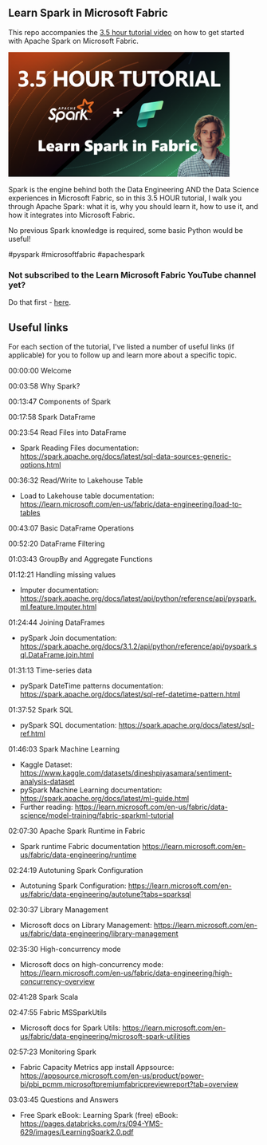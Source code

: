 ## Learn Spark in Microsoft Fabric
This repo accompanies the [3.5 hour tutorial video](https://youtu.be/02lSlhwLU4c) on how to get started with Apache Spark on Microsoft Fabric. 

[<img height="250px" src="Spark3hrtutorial.png" alt="Learn Spark in Microsoft Fabric 3.5 hour tutorial">](https://youtu.be/02lSlhwLU4c)

Spark is the engine behind both the Data Engineering AND the Data Science experiences in Microsoft Fabric, so in this 3.5 HOUR tutorial, I walk you through Apache Spark: what it is, why you should learn it, how to use it, and how it integrates into Microsoft Fabric. 

No previous Spark knowledge is required, some basic Python would be useful!

#pyspark #microsoftfabric #apachespark 

### Not subscribed to the Learn Microsoft Fabric YouTube channel yet? 
Do that first - [here](https://youtube.com/@learnmicrosoftfabric?sub_confirmation=1). 

## Useful links
For each section of the tutorial, I've listed a number of useful links (if applicable) for you to follow up and learn more about a specific topic. 

00:00:00 Welcome

00:03:58 Why Spark? 

00:13:47 Components of Spark 

00:17:58 Spark DataFrame 

00:23:54 Read Files into DataFrame
* Spark Reading Files documentation: https://spark.apache.org/docs/latest/sql-data-sources-generic-options.html

00:36:32 Read/Write to Lakehouse Table 
* Load to Lakehouse table documentation: https://learn.microsoft.com/en-us/fabric/data-engineering/load-to-tables

00:43:07 Basic DataFrame Operations

00:52:20 DataFrame Filtering 

01:03:43 GroupBy and Aggregate Functions

01:12:21 Handling missing values 
* Imputer documentation: https://spark.apache.org/docs/latest/api/python/reference/api/pyspark.ml.feature.Imputer.html

01:24:44 Joining DataFrames 
* pySpark Join documentation: https://spark.apache.org/docs/3.1.2/api/python/reference/api/pyspark.sql.DataFrame.join.html
  
01:31:13 Time-series data
* pySpark DateTime patterns documentation: https://spark.apache.org/docs/latest/sql-ref-datetime-pattern.html

01:37:52 Spark SQL 
* pySpark SQL documentation: https://spark.apache.org/docs/latest/sql-ref.html

01:46:03 Spark Machine Learning
* Kaggle Dataset: https://www.kaggle.com/datasets/dineshpiyasamara/sentiment-analysis-dataset
* pySpark Machine Learning documentation: https://spark.apache.org/docs/latest/ml-guide.html
* Further reading: https://learn.microsoft.com/en-us/fabric/data-science/model-training/fabric-sparkml-tutorial
  
02:07:30 Apache Spark Runtime in Fabric 
* Spark runtime Fabric documentation https://learn.microsoft.com/en-us/fabric/data-engineering/runtime
  
02:24:19 Autotuning Spark Configuration
* Autotuning Spark Configuration: https://learn.microsoft.com/en-us/fabric/data-engineering/autotune?tabs=sparksql
  
02:30:37 Library Management
* Microsoft docs on Library Management: https://learn.microsoft.com/en-us/fabric/data-engineering/library-management
  
02:35:30 High-concurrency mode
* Microsoft docs on high-concurrency mode: https://learn.microsoft.com/en-us/fabric/data-engineering/high-concurrency-overview
  
02:41:28 Spark Scala

02:47:55 Fabric MSSparkUtils
* Microsoft docs for Spark Utils: https://learn.microsoft.com/en-us/fabric/data-engineering/microsoft-spark-utilities
  
02:57:23 Monitoring Spark 
* Fabric Capacity Metrics app install Appsource: https://appsource.microsoft.com/en-us/product/power-bi/pbi_pcmm.microsoftpremiumfabricpreviewreport?tab=overview

03:03:45 Questions and Answers
* Free Spark eBook: Learning Spark (free) eBook: https://pages.databricks.com/rs/094-YMS-629/images/LearningSpark2.0.pdf
